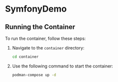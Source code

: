 # SymfonyDemo

## Running the Container

To run the container, follow these steps:

1. Navigate to the `container` directory:
    ```bash
    cd container
    ```

2. Use the following command to start the container:
    ```bash
    podman-compose up -d
    ```